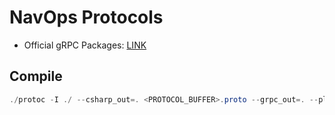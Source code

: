 # NavOps Protocols

* Official gRPC Packages: [LINK](https://packages.grpc.io/)

## Compile
```ps1
./protoc -I ./ --csharp_out=. <PROTOCOL_BUFFER>.proto --grpc_out=. --plugin=protoc-gen-grpc=grpc_csharp_plugin.exe
```